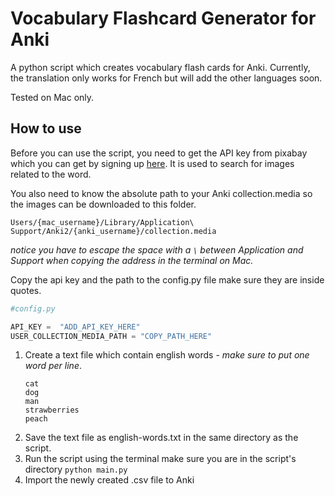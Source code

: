 # Vocabulary Flashcard Generator for Anki

A python script which creates vocabulary flash cards for Anki. Currently, the translation only works for French but will add the other languages soon. 

Tested on Mac only.

## How to use

Before you can use the script, you need to get the API key from pixabay which you can get by signing up [here](https://pixabay.com/). It is used to search for images related to the word.

You also need to know the absolute path to your Anki collection.media so the images can be downloaded to this folder.

`Users/{mac_username}/Library/Application\ Support/Anki2/{anki_username}/collection.media`

*notice you have to escape the space with a  ` \ ` between Application and Support when copying the address in the terminal on Mac.*


Copy the api key and the path to the config.py file make sure they are inside quotes.

```python
#config.py

API_KEY =  "ADD_API_KEY_HERE"
USER_COLLECTION_MEDIA_PATH = "COPY_PATH_HERE"
```

1. Create a text file which contain english words - *make sure to put one word per line*.
	```
	cat
	dog
	man
	strawberries
	peach
	```
2. Save the text file as english-words.txt in the same directory as the script. 
3. Run the script using the terminal make sure you are in the script's directory
	`python main.py`
4. Import the newly created .csv file to Anki
